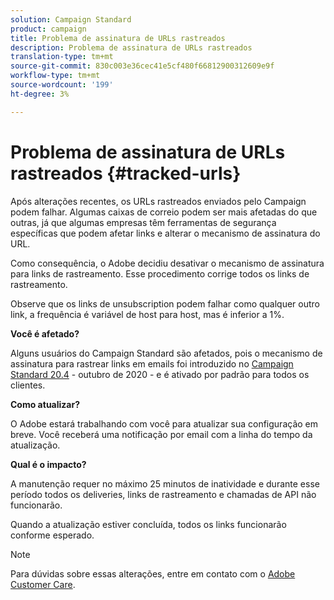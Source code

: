 ```yaml
---
solution: Campaign Standard
product: campaign
title: Problema de assinatura de URLs rastreados
description: Problema de assinatura de URLs rastreados
translation-type: tm+mt
source-git-commit: 830c003e36cec41e5cf480f66812900312609e9f
workflow-type: tm+mt
source-wordcount: '199'
ht-degree: 3%

---
```



# Problema de assinatura de URLs rastreados {#tracked-urls}

Após alterações recentes, os URLs rastreados enviados pelo Campaign podem falhar. Algumas caixas de correio podem ser mais afetadas do que outras, já que algumas empresas têm ferramentas de segurança específicas que podem afetar links e alterar o mecanismo de assinatura do URL.

Como consequência, o Adobe decidiu desativar o mecanismo de assinatura para links de rastreamento. Esse procedimento corrige todos os links de rastreamento.

Observe que os links de unsubscription podem falhar como qualquer outro link, a frequência é variável de host para host, mas é inferior a 1%.

**Você é afetado?**

Alguns usuários do Campaign Standard são afetados, pois o mecanismo de assinatura para rastrear links em emails foi introduzido no [Campaign Standard 20.4](release-notes-2020.md#release-20-4---october-2020) - outubro de 2020 - e é ativado por padrão para todos os clientes.

**Como atualizar?**

O Adobe estará trabalhando com você para atualizar sua configuração em breve. Você receberá uma notificação por email com a linha do tempo da atualização.

**Qual é o impacto?**

A manutenção requer no máximo 25 minutos de inatividade e durante esse período todos os deliveries, links de rastreamento e chamadas de API não funcionarão.

Quando a atualização estiver concluída, todos os links funcionarão conforme esperado.

>[!NOTE]
>
>Para dúvidas sobre essas alterações, entre em contato com o [Adobe Customer Care](https://helpx.adobe.com/br/enterprise/admin-guide.html/enterprise/using/support-for-experience-cloud.ug.html).

